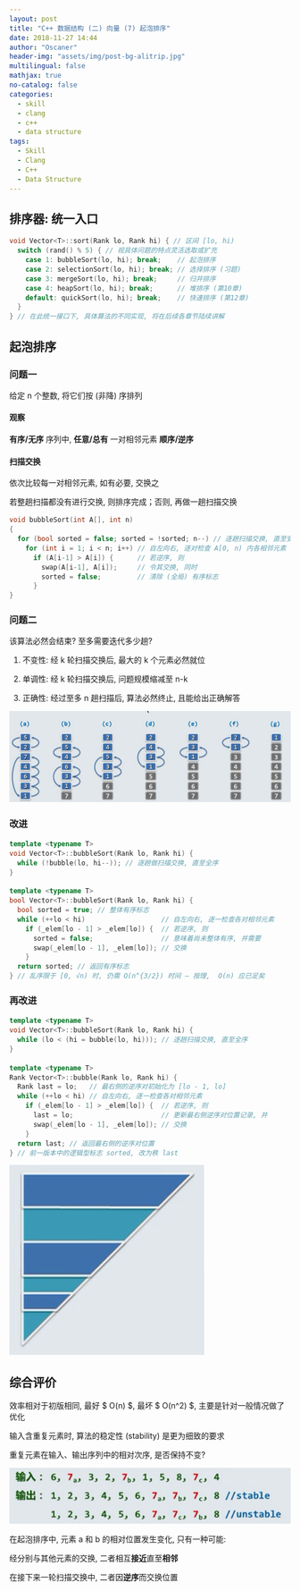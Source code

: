 ```yaml
---
layout: post
title: "C++ 数据结构 (二) 向量 (7) 起泡排序"
date: 2018-11-27 14:44
author: "Oscaner"
header-img: "assets/img/post-bg-alitrip.jpg"
multilingual: false
mathjax: true
no-catalog: false
categories:
  - skill
  - clang
  - c++
  - data structure
tags:
  - Skill
  - Clang
  - C++
  - Data Structure
---
```


## 排序器: 统一入口

```cpp
void Vector<T>::sort(Rank lo, Rank hi) { // 区间 [lo, hi)
  switch (rand() % 5) { // 视具体问题的特点灵活选取或扩充
    case 1: bubbleSort(lo, hi); break;    // 起泡排序
    case 2: selectionSort(lo, hi); break; // 选择排序 (习题)
    case 3: mergeSort(lo, hi); break;     // 归并排序
    case 4: heapSort(lo, hi); break;      // 堆排序 (第10章)
    default: quickSort(lo, hi); break;    // 快速排序 (第12章)
  }
} // 在此统一接口下, 具体算法的不同实现, 将在后续各章节陆续讲解
```

## 起泡排序

### 问题一

给定 n 个整数, 将它们按 (非降) 序排列

#### 观察

**有序/无序** 序列中, **任意/总有** 一对相邻元素 **顺序/逆序**

#### 扫描交换

依次比较每一对相邻元素, 如有必要, 交换之

若整趟扫描都没有进行交换, 则排序完成；否则, 再做一趟扫描交换

```cpp
void bubbleSort(int A[], int n)
{
  for (bool sorted = false; sorted = !sorted; n--) // 逐趟扫描交换, 直至安全有序
    for (int i = 1; i < n; i++) // 自左向右, 逐对检查 A[0, n) 内各相邻元素
      if (A[i-1] > A[i]) {      // 若逆序, 则
        swap(A[i-1], A[i]);     // 令其交换, 同时
        sorted = false;         // 清除 (全局) 有序标志
      }
}
```

### 问题二

该算法必然会结束? 至多需要迭代多少趟?

1. 不变性: 经 k 轮扫描交换后, 最大的 k 个元素必然就位

2. 单调性: 经 k 轮扫描交换后, 问题规模缩减至 n-k

3. 正确性: 经过至多 n 趟扫描后, 算法必然终止, 且能给出正确解答

![6.png](/assets/img/in-post/skill/data-structure/post-vector-bubble-sort/6.png)

### 改进

```cpp
template <typename T>
void Vector<T>::bubbleSort(Rank lo, Rank hi) {
  while (!bubble(lo, hi--)); // 逐趟做扫描交换, 直至全序
}

template <typename T>
bool Vector<T>::bubbleSort(Rank lo, Rank hi) {
  bool sorted = true; // 整体有序标志
  while (++lo < hi)                   // 自左向右, 逐一检查各对相邻元素
    if (_elem[lo - 1] > _elem[lo]) {  // 若逆序, 则
      sorted = false;                 // 意味着尚未整体有序, 并需要
      swap(_elem[lo - 1], _elem[lo]); // 交换
    }
  return sorted; // 返回有序标志
} // 乱序限于 [0, √n) 时, 仍需 O(n^{3/2}) 时间 — 按理,  O(n) 应已足矣
```

### 再改进

```cpp
template <typename T>
void Vector<T>::bubbleSort(Rank lo, Rank hi) {
  while (lo < (hi = bubble(lo, hi))); // 逐趟扫描交换, 直至全序
}

template <typename T>
Rank Vector<T>::bubble(Rank lo, Rank hi) {
  Rank last = lo;   // 最右侧的逆序对初始化为 [lo - 1, lo]
  while (++lo < hi) // 自左向右, 逐一检查各对相邻元素
    if (_elem[lo - 1] > _elem[lo]) {  // 若逆序, 则
      last = lo;                      // 更新最右侧逆序对位置记录, 并
      swap(_elem[lo - 1], _elem[lo]); // 交换
    }
  return last; // 返回最右侧的逆序对位置
} // 前一版本中的逻辑型标志 sorted, 改为秩 last
```

![1.png](/assets/img/in-post/skill/data-structure/post-vector-bubble-sort/1.png)

## 综合评价

效率相对于初版相同, 最好 $ O(n) $, 最坏 $ O(n^2) $, 主要是针对一般情况做了优化

输入含重复元素时, 算法的稳定性 (stability) 是更为细致的要求

重复元素在输入、输出序列中的相对次序, 是否保持不变?

![2.png](/assets/img/in-post/skill/data-structure/post-vector-bubble-sort/2.png)

在起泡排序中, 元素 a 和 b 的相对位置发生变化, 只有一种可能:

经分别与其他元素的交换, 二者相互**接近**直至**相邻**

在接下来一轮扫描交换中, 二者因**逆序**而交换位置
